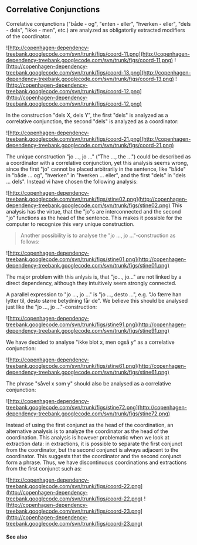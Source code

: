 ## Correlative Conjunctions ##

Correlative conjunctions ("både - og", "enten - eller", "hverken - eller", "dels - dels", "ikke - men", etc.) are analyzed as obligatorily extracted modifiers of the coordinator.

![http://copenhagen-dependency-treebank.googlecode.com/svn/trunk/figs/coord-11.png](http://copenhagen-dependency-treebank.googlecode.com/svn/trunk/figs/coord-11.png) ![http://copenhagen-dependency-treebank.googlecode.com/svn/trunk/figs/coord-13.png](http://copenhagen-dependency-treebank.googlecode.com/svn/trunk/figs/coord-13.png) ![http://copenhagen-dependency-treebank.googlecode.com/svn/trunk/figs/coord-12.png](http://copenhagen-dependency-treebank.googlecode.com/svn/trunk/figs/coord-12.png)

In the construction "dels X, dels Y", the first "dels" is analyzed as a correlative conjunction, the second "dels" is analyzed as a coordinator:

![http://copenhagen-dependency-treebank.googlecode.com/svn/trunk/figs/coord-21.png](http://copenhagen-dependency-treebank.googlecode.com/svn/trunk/figs/coord-21.png)

The unique construction "jo ..., jo ..." ("The ..., the ...") could be described as a coordinator with a correlative conjunction, yet this analysis seems wrong, since the first "jo" cannot be placed arbitrarily in the sentence, like "både" in "både ... og", "hverken" in "hverken ... eller", and the first "dels" in "dels ... dels". Instead vi have chosen the following analysis:

![http://copenhagen-dependency-treebank.googlecode.com/svn/trunk/figs/stine02.png](http://copenhagen-dependency-treebank.googlecode.com/svn/trunk/figs/stine02.png) This analysis has the virtue, that the "jo"s are interconnected and the second "jo" functions as the head of the sentence. This makes it possible for the computer to recognize this very unique construction.

> Another possibility is to analyse the "jo ..., jo ..."-construction as follows:

![http://copenhagen-dependency-treebank.googlecode.com/svn/trunk/figs/stine01.png](http://copenhagen-dependency-treebank.googlecode.com/svn/trunk/figs/stine01.png)

The major problem with this anlysis is, that "jo..., jo..." are not linked by a direct dependency, although they intuitively seem strongly connected.

A parallel expression to "jo ..., jo ..." is "jo ..., desto ...", e.g. "Jo færre han lytter til, desto større betydning får de". We believe this should be analysed just like the "jo ..., jo ..."-construction:

![http://copenhagen-dependency-treebank.googlecode.com/svn/trunk/figs/stine91.png](http://copenhagen-dependency-treebank.googlecode.com/svn/trunk/figs/stine91.png)

We have decided to analyse "ikke blot x, men også y" as a correlative conjunction:

![http://copenhagen-dependency-treebank.googlecode.com/svn/trunk/figs/stine61.png](http://copenhagen-dependency-treebank.googlecode.com/svn/trunk/figs/stine61.png)

The phrase "såvel x som y" should also be analysed as a correlative conjunction:

![http://copenhagen-dependency-treebank.googlecode.com/svn/trunk/figs/stine72.png](http://copenhagen-dependency-treebank.googlecode.com/svn/trunk/figs/stine72.png)

Instead of using the first conjunct as the head of the coordination, an alternative analysis is to analyze the coordinator as the head of the coordination. This analysis is however problematic when we look at extraction data: in extractions, it is possible to separate the first conjunct from the coordinator, but the second conjunct is always adjacent to the coordinator. This suggests that the coordinator and the second conjunct form a phrase. Thus, we have discontinuous coordinations and extractions from the first conjunct such as:

![http://copenhagen-dependency-treebank.googlecode.com/svn/trunk/figs/coord-22.png](http://copenhagen-dependency-treebank.googlecode.com/svn/trunk/figs/coord-22.png) ![http://copenhagen-dependency-treebank.googlecode.com/svn/trunk/figs/coord-23.png](http://copenhagen-dependency-treebank.googlecode.com/svn/trunk/figs/coord-23.png)


#### See also ####

